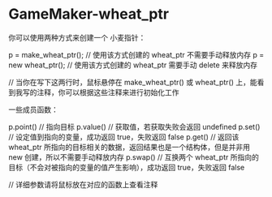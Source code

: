 # GameMaker-wheat_ptr

你可以使用两种方式来创建一个 小麦指针：

  p = make_wheat_ptr(); // 使用该方式创建的 wheat_ptr 不需要手动释放内存
  p = new wheat_ptr(); // 使用该方式创建的 wheat_ptr 需要手动 delete 来释放内存
  
  // 当你在写下这两行时，鼠标悬停在 make_wheat_ptr() 或 wheat_ptr() 上，能看到我写的注释，你可以根据这些注释来进行初始化工作
  
一些成员函数：

  p.point() // 指向目标
  p.value() // 获取值，若获取失败会返回 undefined
  p.set()   // 设定值到指向的变量，成功返回 true，失败返回 false
  p.get()   // 返回该 wheat_ptr 所指向的目标相关的数据，返回结果也是一个结构体，但是并非用 new 创建，所以不需要手动释放内存
  p.swap()  // 互换两个 wheat_ptr 所指向的目标（不会对被指向的变量的值产生影响），成功返回 true，失败返回 false
  
  // 详细参数请将鼠标放在对应的函数上查看注释
  
